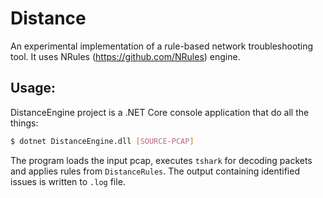 # Distance

An experimental implementation of a rule-based network troubleshooting tool. It uses NRules (https://github.com/NRules) engine.

## Usage:

DistanceEngine project is a .NET Core console application that do all the things:

```bash
$ dotnet DistanceEngine.dll [SOURCE-PCAP]
```

The program loads the input pcap, executes `tshark` for decoding packets and applies rules from `DistanceRules`. The output containing 
identified issues is written to `.log` file.
